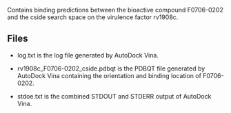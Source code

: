 Contains binding predictions between the bioactive compound F0706-0202 and the cside search space on the virulence factor rv1908c.

## Files

- log.txt is the log file generated by AutoDock Vina.

- rv1908c_F0706-0202_cside.pdbqt is the PDBQT file generated by AutoDock Vina containing the orientation and binding location of F0706-0202.

- stdoe.txt is the combined STDOUT and STDERR output of AutoDock Vina.

